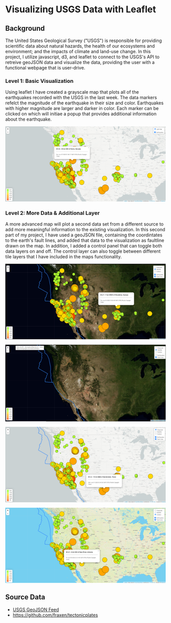 # Visualizing USGS Data with Leaflet

## Background

The United States Geological Survey ("USGS") is responsible for providing scientific data about natural hazards, the health of our ecosystems and environment; and the impacts of climate and land-use change. In this project, I utilize javascript, d3, and leaflet to connect to the USGS's API to retreive geoJSON data and visualize the data, providing the user with a functional webpage that is user-drive. 

### Level 1: Basic Visualization

Using leaflet I have created a grayscale map that plots all of the earthquakes recorded with the USGS in the last week. The data markers refelct the magnitude of the earthquake in their size and color. Earthquakes with higher magnitude are larger and darker in color. Each marker can be clicked on which will initiae a popup that provides additional information about the earthquake. 

![map1](images/regular-map.png)


### Level 2: More Data & Additional Layer

A more advanced map will plot a second data set from a different source to add more meaningful information to the existing visualization. In this second part of my project, I have used a geoJSON file, containing the coordintates to the earth's fault lines, and added that data to the visualization as faultline drawn on the map. In addition, I added a control panel that can toggle both data layers on and off. The control layer can also toggle between different tile layers that I have included in the maps functionality.  


![bonus1](images/bonus-satellite.png)


![bonus2](images/bonus-faultlines.png)


![bonus3](images/bonus-grayscale.png)


![bonus4](images/bonus-outdoor.png)


## Source Data
* [USGS GeoJSON Feed](http://earthquake.usgs.gov/earthquakes/feed/v1.0/geojson.php)
* <https://github.com/fraxen/tectonicplates>